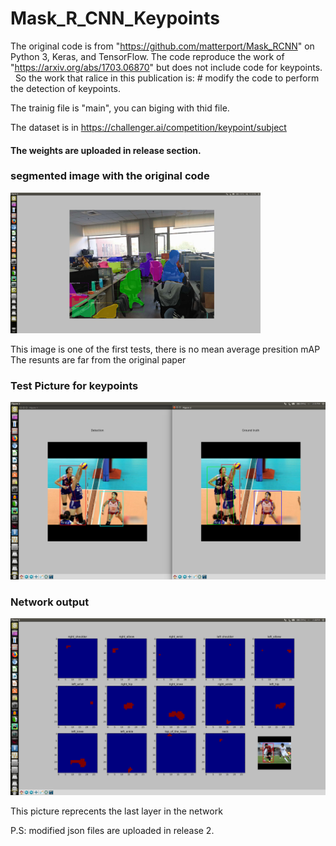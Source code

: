 # Mask_R_CNN_Keypoints
The original code is from "https://github.com/matterport/Mask_RCNN" on Python 3, Keras, and TensorFlow.
The code reproduce the work of "https://arxiv.org/abs/1703.06870" but does not include code for keypoints.  
So the work that ralice in this publication is: # modify the code to perform the detection of keypoints.

The trainig file is "main", you can biging with thid file.

The dataset is in https://challenger.ai/competition/keypoint/subject

#### The weights are uploaded in release section.

### segmented image with the original code
<img src="pictures/segmented_image.png" width="400">

This image is one of the first tests, there is no mean average presition mAP
The resunts are far from the original paper

### Test Picture for keypoints
<img src="pictures/test_1.png" width="600">

### Network output
<img src="pictures/output_layer.png" width="600">

   This picture reprecents the last layer in the network
   
P.S: modified json files are uploaded in release 2.
